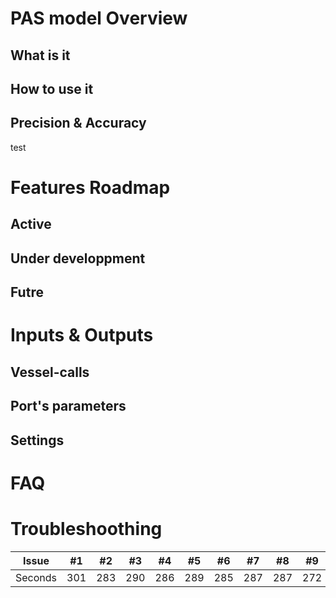 # PAS model Overview
## What is it 
## How to use it 
## Precision & Accuracy

test 
# Features Roadmap
## Active
## Under developpment
## Futre

# Inputs & Outputs
## Vessel-calls
## Port's parameters
## Settings

# FAQ 
# Troubleshoothing

Issue | #1 | #2 | #3 | #4 | #5 | #6 | #7 | #8 | #9 | #10 | #11
--- | --- | --- | --- |--- |--- |--- |--- |--- |--- |--- |---
Seconds | 301 | 283 | 290 | 286 | 289 | 285 | 287 | 287 | 272 | 276 | 269
